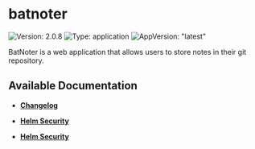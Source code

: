 # batnoter

![Version: 2.0.8](https://img.shields.io/badge/Version-2.0.8-informational?style=flat-square) ![Type: application](https://img.shields.io/badge/Type-application-informational?style=flat-square) ![AppVersion: "latest"](https://img.shields.io/badge/AppVersion-"latest"-informational?style=flat-square)

BatNoter is a web application that allows users to store notes in their git repository.

## Available Documentation

- [**Changelog**](CHANGELOG)

- [**Helm Security**](container-security)

- [**Helm Security**](helm-security)

